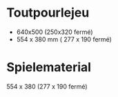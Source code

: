# Toutpourlejeu
* 640x500 (250x320 fermé)
* 554 x 380 mm ( 277 x 190 fermé)

# Spielematerial
554 x 380 (277 x 190 fermé)
